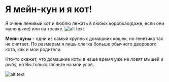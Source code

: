 # Я мейн-кун и я кот!

Я очень ленивый кот и люблю лежать в любых коробках(даже, если они маленькие) или на травке.
![alt text](https://sun9-45.userapi.com/impg/-mZHqglRdr-X4VBo4sDer1cyDb9zzc_uWNPE8Q/NLEaG42pa1E.jpg?size=2560x1920&quality=95&sign=222570e59cf78ff7e0c7d67ce897de5e&type=album)

**Мейн-куны** - одни из самый крупных домашних кошек, но генетика так не считает. По размерам я лишь слегка больше обычного дворового кота, как и мои родители.

Кто-то скажет, что домашние коты в наше время уже не ловят мышей и рыбу, но Вы только гляньте на мой улов. 

![alt text](https://sun9-51.userapi.com/impg/nxy6-bT4KBGpLoF7BMYWvzxanZg0yAPIRdG6iQ/lQ2ebrIN8-I.jpg?size=1024x1024&quality=96&sign=45a615e63dd535711969fef950efe65d&type=album)